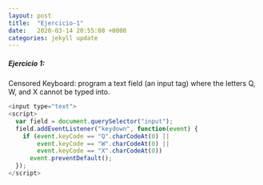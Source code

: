 ```yaml
---
layout: post
title:  "Ejercicio-1"
date:   2020-03-14 20:55:08 +0000
categories: jekyll update
---
```

##### Ejercicio 1:

Censored Keyboard: program a text field (an input tag) where the letters Q, W, and X cannot be typed into.

```JavaScript 
<input type="text">
<script>
  var field = document.querySelector("input");
  field.addEventListener("keydown", function(event) {
    if (event.keyCode == "Q".charCodeAt(0) ||
        event.keyCode == "W".charCodeAt(0) ||
        event.keyCode == "X".charCodeAt(0))
      event.preventDefault();
  });
</script>
```